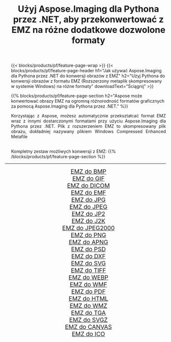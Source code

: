 ﻿---
title: Użyj Aspose.Imaging dla Pythona przez .NET, aby przekonwertować z EMZ na różne dodatkowe dozwolone formaty 
weight: 3920
url: /pl/python-net/conversion/from/emz/ 
lang: pl
langdirlevel: 2
locales: zh-hans,ja,it,ru,de,es,fr,nl,id,lt,pl,pt,vi,tr,ko,zh-hant,ar,hi,th,sv,cs,uk,he
description: Możesz szybko przekształcić EMZ(Rozszerzony metaplik skompresowany w systemie Windows) w różne formaty za pomocą Aspose.Imaging dla Pythona przez .NET.
---

{{< blocks/products/pf/feature-page-wrap >}}
{{< blocks/products/pf/feature-page-header h1="Jak używać Aspose.Imaging dla Pythona przez .NET do konwersji obrazów z EMZ" h2="Użyj Pythona do konwersji obrazów z formatu EMZ (Rozszerzony metaplik skompresowany w systemie Windows) na różne formaty" downloadText="Ściągnij" >}}


{{% blocks/products/pf/feature-page-section  h2="Aspose może konwertować obrazy EMZ na ogromną różnorodność formatów graficznych za pomocą Aspose.Imaging dla Pythona przez .NET." %}}
<p align=justify>Korzystając z Aspose, możesz automatycznie przekształcać format EMZ wraz z innymi dostarczonymi formatami przy użyciu Aspose.Imaging dla Pythona przez .NET. Plik z rozszerzeniem EMZ to skompresowany plik obrazu, dokładniej nazywany plikiem Windows Compressed Enhanced Metafile</p>
<br/>
Kompletny zestaw możliwych konwersji z EMZ:
{{% /blocks/products/pf/feature-page-section %}}
<div class="container-fluid productfamilypage bg-gray">
    <div class="convertypes bg-gray agp-content section">
        <div class="container">
		<hr style="margin-left:-20px;"/>
		<div class="row other-converters" style="gap: 10px;font-size: 19px;text-align:center;">
		    <div class='col-md-2 other-converter remove-lp remove-rp'><a href="/imaging/pl/python-net/conversion/emz-to-bmp/" style="padding:15px;">EMZ do BMP</a></div><div class='col-md-2 other-converter remove-lp remove-rp'><a href="/imaging/pl/python-net/conversion/emz-to-gif/" style="padding:15px;">EMZ do GIF</a></div><div class='col-md-2 other-converter remove-lp remove-rp'><a href="/imaging/pl/python-net/conversion/emz-to-dicom/" style="padding:15px;">EMZ do DICOM</a></div><div class='col-md-2 other-converter remove-lp remove-rp'><a href="/imaging/pl/python-net/conversion/emz-to-emf/" style="padding:15px;">EMZ do EMF</a></div><div class='col-md-2 other-converter remove-lp remove-rp'><a href="/imaging/pl/python-net/conversion/emz-to-jpg/" style="padding:15px;">EMZ do JPG</a></div><div class='col-md-2 other-converter remove-lp remove-rp'><a href="/imaging/pl/python-net/conversion/emz-to-jpeg/" style="padding:15px;">EMZ do JPEG</a></div><div class='col-md-2 other-converter remove-lp remove-rp'><a href="/imaging/pl/python-net/conversion/emz-to-jp2/" style="padding:15px;">EMZ do JP2</a></div><div class='col-md-2 other-converter remove-lp remove-rp'><a href="/imaging/pl/python-net/conversion/emz-to-j2k/" style="padding:15px;">EMZ do J2K</a></div><div class='col-md-2 other-converter remove-lp remove-rp'><a href="/imaging/pl/python-net/conversion/emz-to-jpeg2000/" style="padding:15px;">EMZ do JPEG2000</a></div><div class='col-md-2 other-converter remove-lp remove-rp'><a href="/imaging/pl/python-net/conversion/emz-to-png/" style="padding:15px;">EMZ do PNG</a></div><div class='col-md-2 other-converter remove-lp remove-rp'><a href="/imaging/pl/python-net/conversion/emz-to-apng/" style="padding:15px;">EMZ do APNG</a></div><div class='col-md-2 other-converter remove-lp remove-rp'><a href="/imaging/pl/python-net/conversion/emz-to-psd/" style="padding:15px;">EMZ do PSD</a></div><div class='col-md-2 other-converter remove-lp remove-rp'><a href="/imaging/pl/python-net/conversion/emz-to-dxf/" style="padding:15px;">EMZ do DXF</a></div><div class='col-md-2 other-converter remove-lp remove-rp'><a href="/imaging/pl/python-net/conversion/emz-to-svg/" style="padding:15px;">EMZ do SVG</a></div><div class='col-md-2 other-converter remove-lp remove-rp'><a href="/imaging/pl/python-net/conversion/emz-to-tiff/" style="padding:15px;">EMZ do TIFF</a></div><div class='col-md-2 other-converter remove-lp remove-rp'><a href="/imaging/pl/python-net/conversion/emz-to-webp/" style="padding:15px;">EMZ do WEBP</a></div><div class='col-md-2 other-converter remove-lp remove-rp'><a href="/imaging/pl/python-net/conversion/emz-to-wmf/" style="padding:15px;">EMZ do WMF</a></div><div class='col-md-2 other-converter remove-lp remove-rp'><a href="/imaging/pl/python-net/conversion/emz-to-pdf/" style="padding:15px;">EMZ do PDF</a></div><div class='col-md-2 other-converter remove-lp remove-rp'><a href="/imaging/pl/python-net/conversion/emz-to-html/" style="padding:15px;">EMZ do HTML</a></div><div class='col-md-2 other-converter remove-lp remove-rp'><a href="/imaging/pl/python-net/conversion/emz-to-wmz/" style="padding:15px;">EMZ do WMZ</a></div><div class='col-md-2 other-converter remove-lp remove-rp'><a href="/imaging/pl/python-net/conversion/emz-to-tga/" style="padding:15px;">EMZ do TGA</a></div><div class='col-md-2 other-converter remove-lp remove-rp'><a href="/imaging/pl/python-net/conversion/emz-to-svgz/" style="padding:15px;">EMZ do SVGZ</a></div><div class='col-md-2 other-converter remove-lp remove-rp'><a href="/imaging/pl/python-net/conversion/emz-to-canvas/" style="padding:15px;">EMZ do CANVAS</a></div><div class='col-md-2 other-converter remove-lp remove-rp'><a href="/imaging/pl/python-net/conversion/emz-to-ico/" style="padding:15px;">EMZ do ICO</a></div>
                </div>
        </div>
    </div>
</div>
<br/>

